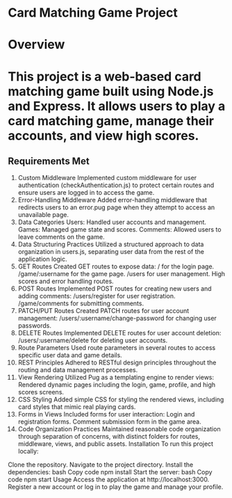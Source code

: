 # Card Matching Game Project

# Overview

# This project is a web-based card matching game built using Node.js and Express. It allows users to play a card matching game, manage their accounts, and view high scores.

## Requirements Met

1. Custom Middleware
   Implemented custom middleware for user authentication (checkAuthentication.js) to protect certain routes and ensure users are logged in to access the game.
2. Error-Handling Middleware
   Added error-handling middleware that redirects users to an error.pug page when they attempt to access an unavailable page.
3. Data Categories
   Users: Handled user accounts and management.
   Games: Managed game state and scores.
   Comments: Allowed users to leave comments on the game.
4. Data Structuring Practices
   Utilized a structured approach to data organization in users.js, separating user data from the rest of the application logic.
5. GET Routes
   Created GET routes to expose data:
   / for the login page.
   /game/:username for the game page.
   /users for user management.
   High scores and error handling routes.
6. POST Routes
   Implemented POST routes for creating new users and adding comments:
   /users/register for user registration.
   /game/comments for submitting comments.
7. PATCH/PUT Routes
   Created PATCH routes for user account management:
   /users/:username/change-password for changing user passwords.
8. DELETE Routes
   Implemented DELETE routes for user account deletion:
   /users/:username/delete for deleting user accounts.
9. Route Parameters
   Used route parameters in several routes to access specific user data and game details.
10. REST Principles
    Adhered to RESTful design principles throughout the routing and data management processes.
11. View Rendering
    Utilized Pug as a templating engine to render views:
    Rendered dynamic pages including the login, game, profile, and high scores screens.
12. CSS Styling
    Added simple CSS for styling the rendered views, including card styles that mimic real playing cards.
13. Forms in Views
    Included forms for user interaction:
    Login and registration forms.
    Comment submission form in the game area.
14. Code Organization Practices
    Maintained reasonable code organization through separation of concerns, with distinct folders for routes, middleware, views, and public assets.
    Installation
    To run this project locally:

Clone the repository.
Navigate to the project directory.
Install the dependencies:
bash
Copy code
npm install
Start the server:
bash
Copy code
npm start
Usage
Access the application at http://localhost:3000.
Register a new account or log in to play the game and manage your profile.
